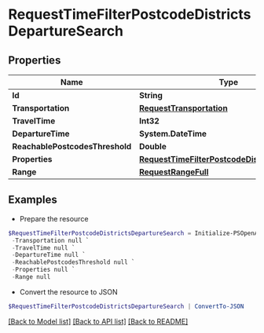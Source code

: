 # RequestTimeFilterPostcodeDistrictsDepartureSearch
## Properties

Name | Type | Description | Notes
------------ | ------------- | ------------- | -------------
**Id** | **String** |  | 
**Transportation** | [**RequestTransportation**](RequestTransportation.md) |  | 
**TravelTime** | **Int32** |  | 
**DepartureTime** | **System.DateTime** |  | 
**ReachablePostcodesThreshold** | **Double** |  | 
**Properties** | [**RequestTimeFilterPostcodeDistrictsProperty[]**](RequestTimeFilterPostcodeDistrictsProperty.md) |  | 
**Range** | [**RequestRangeFull**](RequestRangeFull.md) |  | [optional] 

## Examples

- Prepare the resource
```powershell
$RequestTimeFilterPostcodeDistrictsDepartureSearch = Initialize-PSOpenAPIToolsRequestTimeFilterPostcodeDistrictsDepartureSearch  -Id null `
 -Transportation null `
 -TravelTime null `
 -DepartureTime null `
 -ReachablePostcodesThreshold null `
 -Properties null `
 -Range null
```

- Convert the resource to JSON
```powershell
$RequestTimeFilterPostcodeDistrictsDepartureSearch | ConvertTo-JSON
```

[[Back to Model list]](../README.md#documentation-for-models) [[Back to API list]](../README.md#documentation-for-api-endpoints) [[Back to README]](../README.md)

